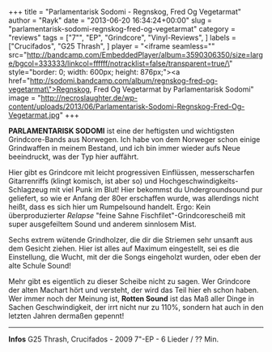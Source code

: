 +++
title = "Parlamentarisk Sodomi - Regnskog, Fred Og Vegetarmat"
author = "Rayk"
date = "2013-06-20 16:34:24+00:00"
slug = "parlamentarisk-sodomi-regnskog-fred-og-vegetarmat"
category = "reviews"
tags = ["7\"", "EP", "Grindcore", "Vinyl-Reviews", ]
labels = ["Crucifados", "G25 Thrash", ]
player = "<iframe seamless=\"\" src=\"http://bandcamp.com/EmbeddedPlayer/album=3590306350/size=large/bgcol=333333/linkcol=ffffff/notracklist=false/transparent=true/\" style=\"border: 0; width: 600px; height: 876px;\"><a href=\"http://sodomi.bandcamp.com/album/regnskog-fred-og-vegetarmat\">Regnskog, Fred Og Vegetarmat by Parlamentarisk Sodomi</a></iframe>"
image = "http://necroslaughter.de/wp-content/uploads/2013/06/Parlamentarisk-Sodomi-Regnskog-Fred-Og-Vegetarmat.jpg"
+++



**PARLAMENTARISK SODOMI** ist eine der heftigsten und wichtigsten Grindcore-Bands aus Norwegen. Ich habe von dem Norweger schon einige Grindwaffen in meinem Bestand, und ich bin immer wieder aufs Neue beeindruckt, was der Typ hier auffährt.

Hier gibt es Grindcore mit leicht progressiven Einflüssen, messerscharfen Gitarrenriffs (klingt komisch, ist aber so) und Hochgeschwindigkeits-Schlagzeug mit viel Punk im Blut! Hier bekommst du Undergroundsound pur geliefert, so wie er Anfang der 80er erschaffen wurde, was allerdings nicht heißt, dass es sich hier um Rumpelsound handelt. Ergo: Kein überproduzierter _Relapse_ "feine Sahne Fischfilet"-Grindcorescheiß mit super ausgefeiltem Sound und anderem sinnlosem Mist.

Sechs extrem wütende Grindholzer, die dir die Striemen sehr unsanft aus dem Gesicht ziehen. Hier ist alles auf Maximum eingestellt, sei es die Einstellung, die Wucht, mit der die Songs eingeholzt wurden, oder eben der alte Schule Sound!

Mehr gibt es eigentlich zu dieser Scheibe nicht zu sagen. Wer Grindcore der alten Machart hört und versteht, der wird das Teil hier eh schon haben. Wer immer noch der Meinung ist, **Rotten Sound** ist das Maß aller Dinge in Sachen Geschwindigkeit, der irrt nicht nur zu 110%, sondern hat auch in den letzten Jahren dermaßen gepennt!





---
**Infos**
G25 Thrash, Crucifados - 2009
7"-EP - 6 Lieder / ?? Min.
